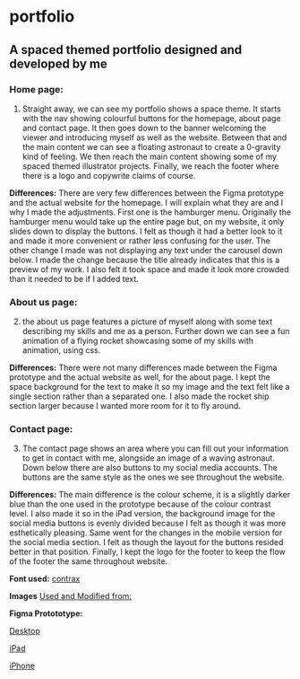 # portfolio
## A spaced themed portfolio designed and developed by me 


### Home page:
1. Straight away, we can see my portfolio shows a space theme. It starts with the nav showing colourful buttons for the homepage, about page and contact page. It then goes down to the banner welcoming the viewer and introducing myself as well as the website. Between that and the main content we can see a floating astronaut to create a 0-gravity kind of feeling. We then reach the main content showing some of my spaced themed illustrator projects. Finally, we reach the footer where there is a logo and copywrite claims of course.

**Differences:** 
There are very few differences between the Figma prototype and the actual website for the homepage. I will explain what they are and I why I made the adjustments. First one is the hamburger menu. Originally the hamburger menu would take up the entire page but, on my website, it only slides down to display the buttons. I felt as though it had a better look to it and made it more convenient or rather less confusing for the user. The other change I made was not displaying any text under the carousel down below. I made the change because the title already indicates that this is a preview of my work. I also felt it took space and made it look more crowded than it needed to be if I added text.  


### About us page: 
2. the about us page features a picture of myself along with some text describing my skills and me as a person. Further down we can see a fun animation of a flying rocket showcasing some of my skills with animation, using css. 

**Differences:** 
There were not many differences made between the Figma prototype and the actual website as well, for the about page. I kept the space background for the text to make it so my image and the text felt like a single section rather than a separated one. I also made the rocket ship section larger because I wanted more room for it to fly around. 


### Contact page: 
3. The contact page shows an area where you can fill out your information to get in contact with me, alongside an image of a waving astronaut. Down below there are also buttons to my social media accounts. The buttons are the same style as the ones we see throughout the website. 

**Differences:**
 The main difference is the colour scheme, it is a slightly darker blue than the one used in the prototype because of the colour contrast level. I also made it so in the iPad version, the background image for the social media buttons is evenly divided because I felt as though it was more esthetically pleasing. Same went for the changes in the mobile version for the social media section. I felt as though the layout for the buttons resided better in that position. Finally, I kept the logo for the footer to keep the flow of the footer the same throughout website. 



**Font used:**
[contrax](https://www.dafont.com/)

**Images**
[Used and Modified from:](https://unsplash.com/s/photos/blue-space)

**Figma Protototype:**

[Desktop](https://www.figma.com/file/9lRSyasT7R1ZXBuquNSV1d/Anthony-Trahan?type=design&node-id=63-3&mode=design&t=wgN8WKnhcVUKUimG-0)

[iPad](https://www.figma.com/file/9lRSyasT7R1ZXBuquNSV1d/Anthony-Trahan?type=design&node-id=104-295&mode=design&t=rE2cP6hvbdO5Q0KU-0)

[iPhone](https://www.figma.com/file/9lRSyasT7R1ZXBuquNSV1d/Anthony-Trahan?type=design&node-id=124-150&mode=design&t=f18C82TIU04iL1z7-0)



